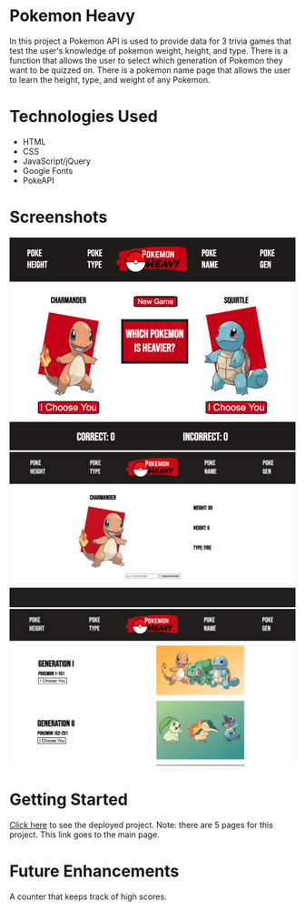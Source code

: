 # Pokemon Heavy

In this project a Pokemon API is used to provide data for 3 trivia games that test the user's knowledge of pokemon weight, height, and type. There is a function that allows the user to select which generation of Pokemon they want to be quizzed on. There is a pokemon name page that allows the user to learn the height, type, and weight of any Pokemon. 

# Technologies Used
- HTML
- CSS
- JavaScript/jQuery
- Google Fonts
- PokeAPI

# Screenshots
![screenshot](./screenshot.png)
![screenshot2](./screenshot2.png)
![screenshot3](./screenshot3.png)

# Getting Started
[Click here](https://pokemon-heavy.vercel.app/) to see the deployed project. Note: there are 5 pages for this project. This link goes to the main page.

# Future Enhancements
A counter that keeps track of high scores.